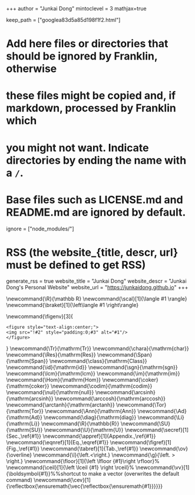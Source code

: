 <!--
Add here global page variables to use throughout your website.
-->
+++
author = "Junkai Dong"
mintoclevel = 3
mathjax=true

keep_path = ["googlea83d5a85d198f1f2.html"]

# Add here files or directories that should be ignored by Franklin, otherwise
# these files might be copied and, if markdown, processed by Franklin which
# you might not want. Indicate directories by ending the name with a `/`.
# Base files such as LICENSE.md and README.md are ignored by default.
ignore = ["node_modules/"]

# RSS (the website_{title, descr, url} must be defined to get RSS)
generate_rss = true
website_title = "Junkai Dong"
website_descr = "Junkai Dong's Personal Website"
website_url   = "https://junkaidong.github.io"
+++

<!--
Add here global latex commands to use throughout your pages.
-->
\newcommand{\R}{\mathbb R}
\newcommand{\scal}[1]{\langle #1 \rangle}
\newcommand{\braket}[1]{\left\langle #1 \right\rangle}
<!-- \newtheorem{theorem}{Theorem} -->
\newcommand{\figenv}[3]{
~~~
<figure style="text-align:center;">
<img src="!#2" style="padding:0;#3" alt="#1"/>
</figure>
~~~
}
\newcommand{\Tr}{\mathrm{Tr}}
\newcommand{\chara}{\mathrm{char}}
\newcommand{\Res}{\mathrm{Res}}
\newcommand{\Span}{\mathrm{Span}}
\newcommand{\class}{\mathrm{Class}}
\newcommand{\id}{\mathrm{id}}
\newcommand{\sgn}{\mathrm{sgn}}
\newcommand{\lcm}{\mathrm{lcm}}
\newcommand{\im}{\mathrm{im}}
\newcommand{\Hom}{\mathrm{Hom}}
\newcommand{\coker}{\mathrm{coker}}
\newcommand{\codim}{\mathrm{codim}}
\newcommand{\nul}{\mathrm{null}}
\newcommand{\arcsinh}{\mathrm{arcsinh}}
\newcommand{\arccosh}{\mathrm{arccosh}}
\newcommand{\arctanh}{\mathrm{arctanh}}
\newcommand{\Tor}{\mathrm{Tor}}
\newcommand{\Ann}{\mathrm{Ann}}
\newcommand{\Ad}{\mathrm{Ad}}
\newcommand{\diag}{\mathrm{diag}}
\newcommand{\Li}{\mathrm{Li}}
\newcommand{\R}{\mathbb{R}}
\newcommand{\SU}{\mathrm{SU}}
\newcommand{\U}{\mathrm{U}}
\newcommand{\secref}[1]{Sec.\,\ref{#1}}
\newcommand{\appref}[1]{Appendix.\,\ref{#1}}
\newcommand{\eqnref}[1]{Eq.\,\eqref{#1}}
\newcommand{\figref}[1]{Fig.\,\ref{#1}}
\newcommand{\tabref}[1]{Tab.\,\ref{#1}}
\newcommand{\ov}{\overline}
\newcommand{\l}{\left.<\right.}
\newcommand{\g}{\left. > \right.}
\newcommand{\floor}[1]{\left \lfloor {#1}\right \rfloor}%
\newcommand{\ceil}[1]{\left \lceil {#1} \right \rceil}%
\newcommand{\vv}[1]{\boldsymbol{#1}}%%shortcut to make a vector (overwrites the default command)
\newcommand{\cev}[1]{\reflectbox{\ensuremath{\vec{\reflectbox{\ensuremath{#1}}}}}}
